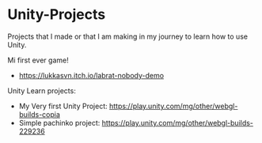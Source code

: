 # Unity-Projects
Projects that I made or that I am making in my journey to learn how to use Unity.

Mi first ever game!
- https://lukkasvn.itch.io/labrat-nobody-demo
  
Unity Learn projects:
- My Very first Unity Project:
  https://play.unity.com/mg/other/webgl-builds-copia
- Simple pachinko project:
  https://play.unity.com/mg/other/webgl-builds-229236
